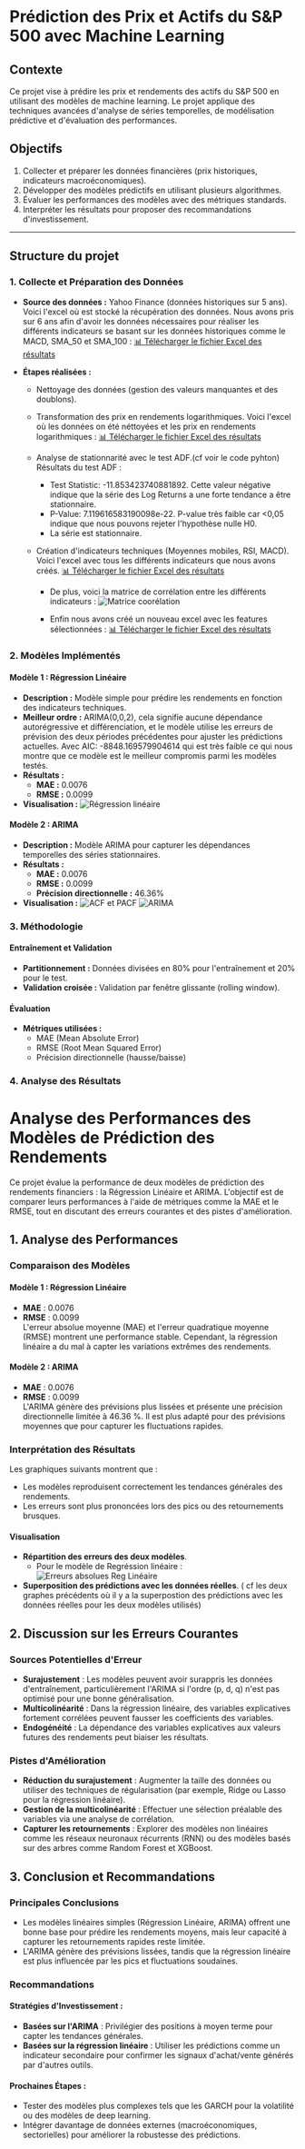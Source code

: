 # Prédiction des Prix et Actifs du S&P 500 avec Machine Learning

## Contexte
Ce projet vise à prédire les prix et rendements des actifs du S&P 500 en utilisant des modèles de machine learning. Le projet applique des techniques avancées d'analyse de séries temporelles, de modélisation prédictive et d'évaluation des performances. 

## Objectifs
1. Collecter et préparer les données financières (prix historiques, indicateurs macroéconomiques).
2. Développer des modèles prédictifs en utilisant plusieurs algorithmes.
3. Évaluer les performances des modèles avec des métriques standards.
4. Interpréter les résultats pour proposer des recommandations d'investissement.

---

## Structure du projet

### 1. Collecte et Préparation des Données
- **Source des données :** Yahoo Finance (données historiques sur 5 ans).
Voici l'excel où est stocké la récupération des données. Nous avons pris sur 6 ans afin d'avoir les données nécessaires pour réaliser les différents indicateurs se basant sur les données historiques comme le MACD, SMA_50 et SMA_100 :
[📊 Télécharger le fichier Excel des résultats](https://github.com/username/repo/raw/main/resultats.xlsx)
  
- **Étapes réalisées :**
  
  - Nettoyage des données (gestion des valeurs manquantes et des doublons).
  - Transformation des prix en rendements logarithmiques.
    Voici l'excel où les données on été néttoyées et les prix en rendements logarithmiques :
[📊 Télécharger le fichier Excel des résultats](https://view.officeapps.live.com/op/view.aspx?src=https%3A%2F%2Fraw.githubusercontent.com%2FManonlks5%2FPROJET_DDEFI_2025%2Frefs%2Fheads%2Fmain%2Fsp500_cleaned%2520(3).xlsx&wdOrigin=BROWSELINK)
  
  - Analyse de stationnarité avec le test ADF.(cf voir le code pyhton)
    Résultats du test ADF :
      - Test Statistic: -11.853423740881892. Cette valeur négative indique que la série des Log Returns a
  une forte tendance a être stationnaire. 
      - P-Value: 7.119616583190098e-22. P-value très faible car <0,05 indique que nous pouvons rejeter l'hypothèse nulle H0. 
      - La série est stationnaire.
  
  - Création d'indicateurs techniques (Moyennes mobiles, RSI, MACD).
    Voici l'excel avec tous les différents indicateurs que nous avons créés.
    [📊 Télécharger le fichier Excel des résultats](https://view.officeapps.live.com/op/view.aspx?src=https%3A%2F%2Fraw.githubusercontent.com%2FManonlks5%2FPROJET_DDEFI_2025%2Frefs%2Fheads%2Fmain%2Fs%2526p500_with_indicators_2019%2520(1).xlsx&wdOrigin=BROWSELINK)

    
     - De plus, voici la matrice de corrélation entre les différents indicateurs :
    ![Matrice coorélation](Matrice_corrélation.png)

    - Enfin nous avons créé un nouveau excel avec les features sélectionnées :
     [📊 Télécharger le fichier Excel des résultats](https://view.officeapps.live.com/op/view.aspx?src=https%3A%2F%2Fraw.githubusercontent.com%2FManonlks5%2FPROJET_DDEFI_2025%2Frefs%2Fheads%2Fmain%2Fs%2526p500_selected_features_2019%2520(1).xlsx&wdOrigin=BROWSELINK)
  
### 2. Modèles Implémentés
#### Modèle 1 : Régression Linéaire
- **Description :** Modèle simple pour prédire les rendements en fonction des indicateurs techniques.
- **Meilleur ordre :** ARIMA(0,0,2), cela signifie aucune dépendance autorégressive et différenciation, et le modèle utilise les erreurs de prévision des deux périodes précédentes pour ajuster les prédictions actuelles. Avec AIC: -8848.169579904614 qui est très faible ce qui nous montre que ce modèle est le meilleur compromis parmi les modèles testés.
- **Résultats :**
  - **MAE :** 0.0076
  - **RMSE :** 0.0099
- **Visualisation :**
  ![Régression linéaire](graphe_REGLINEAIRE.png)
 

#### Modèle 2 : ARIMA
- **Description :** Modèle ARIMA pour capturer les dépendances temporelles des séries stationnaires.
- **Résultats :**
  - **MAE :** 0.0076
  - **RMSE :** 0.0099
  - **Précision directionnelle :** 46.36%
- **Visualisation :**
 ![ACF et PACF](Test_ARIMA.png)
 ![ARIMA](graphe_ARIMA.png)

### 3. Méthodologie
#### Entraînement et Validation
- **Partitionnement :** Données divisées en 80% pour l'entraînement et 20% pour le test.
- **Validation croisée :** Validation par fenêtre glissante (rolling window).

#### Évaluation
- **Métriques utilisées :**
  - MAE (Mean Absolute Error)
  - RMSE (Root Mean Squared Error)
  - Précision directionnelle (hausse/baisse)

### 4. Analyse des Résultats
# Analyse des Performances des Modèles de Prédiction des Rendements

Ce projet évalue la performance de deux modèles de prédiction des rendements financiers : la Régression Linéaire et ARIMA. L'objectif est de comparer leurs performances à l'aide de métriques comme la MAE et le RMSE, tout en discutant des erreurs courantes et des pistes d'amélioration.

## 1. Analyse des Performances

### Comparaison des Modèles

#### Modèle 1 : Régression Linéaire
- **MAE** : 0.0076
- **RMSE** : 0.0099  
  L'erreur absolue moyenne (MAE) et l'erreur quadratique moyenne (RMSE) montrent une performance stable. Cependant, la régression linéaire a du mal à capter les variations extrêmes des rendements.

#### Modèle 2 : ARIMA
- **MAE** : 0.0076
- **RMSE** : 0.0099  
  L'ARIMA génère des prévisions plus lissées et présente une précision directionnelle limitée à 46.36 %. Il est plus adapté pour des prévisions moyennes que pour capturer les fluctuations rapides.

### Interprétation des Résultats

Les graphiques suivants montrent que :
- Les modèles reproduisent correctement les tendances générales des rendements.
- Les erreurs sont plus prononcées lors des pics ou des retournements brusques.

#### Visualisation
- **Répartition des erreurs des deux modèles**.
   - Pour le modèle de Regréssion linéaire :
     ![Erreurs absolues Reg Linéaire](graphe_REGLINEAIRE.png)
- **Superposition des prédictions avec les données réelles**. ( cf les deux graphes précédents où il y a la superpostion des prédictions avec les données réelles pour les deux modèles utilisés) 

## 2. Discussion sur les Erreurs Courantes

### Sources Potentielles d'Erreur

- **Surajustement** : Les modèles peuvent avoir surappris les données d'entraînement, particulièrement l'ARIMA si l'ordre (p, d, q) n'est pas optimisé pour une bonne généralisation.
- **Multicolinéarité** : Dans la régression linéaire, des variables explicatives fortement corrélées peuvent fausser les coefficients des variables.
- **Endogénéité** : La dépendance des variables explicatives aux valeurs futures des rendements peut biaiser les résultats.

### Pistes d'Amélioration

- **Réduction du surajustement** : Augmenter la taille des données ou utiliser des techniques de régularisation (par exemple, Ridge ou Lasso pour la régression linéaire).
- **Gestion de la multicolinéarité** : Effectuer une sélection préalable des variables via une analyse de corrélation.
- **Capturer les retournements** : Explorer des modèles non linéaires comme les réseaux neuronaux récurrents (RNN) ou des modèles basés sur des arbres comme Random Forest et XGBoost.

## 3. Conclusion et Recommandations

### Principales Conclusions

- Les modèles linéaires simples (Régression Linéaire, ARIMA) offrent une bonne base pour prédire les rendements moyens, mais leur capacité à capturer les retournements rapides reste limitée.
- L'ARIMA génère des prévisions lissées, tandis que la régression linéaire est plus influencée par les pics et fluctuations soudaines.

### Recommandations

#### Stratégies d'Investissement :
- **Basées sur l'ARIMA** : Privilégier des positions à moyen terme pour capter les tendances générales.
- **Basées sur la régression linéaire** : Utiliser les prédictions comme un indicateur secondaire pour confirmer les signaux d'achat/vente générés par d'autres outils.

#### Prochaines Étapes :
- Tester des modèles plus complexes tels que les GARCH pour la volatilité ou des modèles de deep learning.
- Intégrer davantage de données externes (macroéconomiques, sectorielles) pour améliorer la robustesse des prédictions.



